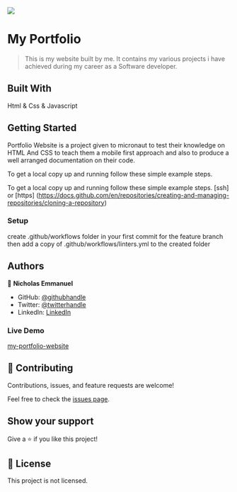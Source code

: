![](https://img.shields.io/badge/Microverse-blueviolet)

# My Portfolio

> This is my website built by me. It contains my various projects i have achieved during my career as a Software developer.

## Built With

Html & Css & Javascript

## Getting Started

Portfolio Website is a project given to micronaut to test their knowledge on HTML And CSS to teach them a mobile first approach and also to produce a well arranged documentation on their code.

To get a local copy up and running follow these simple example steps.

To get a local copy up and running follow these simple example steps.
[ssh] or [https] (https://docs.github.com/en/repositories/creating-and-managing-repositories/cloning-a-repository)

### Setup

create .github/workflows folder in your first commit for the feature branch then add a copy of .github/workflows/linters.yml to the created folder

## Authors

👤 **Nicholas Emmanuel**

- GitHub: [@githubhandle](https://github.com/NickEmma)
- Twitter: [@twitterhandle](https://twitter.com/techieEmma)
- LinkedIn: [LinkedIn](https://linkedin.com/in/nicholas-emmanuel-6b9775207)

### Live Demo

[my-portfolio-website](https://nickemma.github.io/techie-emma-portfolio/)

## 🤝 Contributing

Contributions, issues, and feature requests are welcome!

Feel free to check the [issues page](../../issues/).

## Show your support

Give a ⭐️ if you like this project!

## 📝 License

This project is not licensed.
